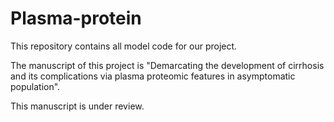 # Plasma-protein
This repository contains all model code for our project.

The manuscript of this project is "Demarcating the development of cirrhosis and its complications via plasma proteomic features in asymptomatic population".

This manuscript is under review.
